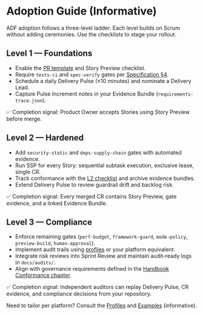 # Adoption Guide (Informative)

ADF adoption follows a three-level ladder. Each level builds on Scrum without adding ceremonies. Use the checklists to stage your rollout.

## Level 1 — Foundations
- Enable the [PR template](../templates/pr-template.md) and Story Preview checklist.
- Require `tests-ci` and `spec-verify` gates per [Specification §4](../specs/adf-spec-v0.5.0.md#3-change-request-gates).
- Schedule a daily Delivery Pulse (≤10 minutes) and nominate a Delivery Lead.
- Capture Pulse Increment notes in your Evidence Bundle (`requirements-trace.json`).

✅ Completion signal: Product Owner accepts Stories using Story Preview before merge.

## Level 2 — Hardened
- Add `security-static` and `deps-supply-chain` gates with automated evidence.
- Run SSP for every Story: sequential subtask execution, exclusive lease, single CR.
- Track conformance with the [L2 checklist](../templates/conformance-checklist.md) and archive evidence bundles.
- Extend Delivery Pulse to review guardrail drift and backlog risk.

✅ Completion signal: Every merged CR contains Story Preview, gate evidence, and a linked Evidence Bundle.

## Level 3 — Compliance
- Enforce remaining gates (`perf-budget`, `framework-guard`, `mode-policy`, `preview-build`, `human-approval`).
- Implement audit trails using [profiles](../profiles/github.md) or your platform equivalent.
- Integrate risk reviews into Sprint Review and maintain audit-ready logs in `docs/audits/`.
- Align with governance requirements defined in the [Handbook Conformance chapter](../handbook/conformance.md).

✅ Completion signal: Independent auditors can replay Delivery Pulse, CR evidence, and compliance decisions from your repository.

Need to tailor per platform? Consult the [Profiles](../profiles/github.md) and [Examples](../examples/github/labels.md) (informative).
